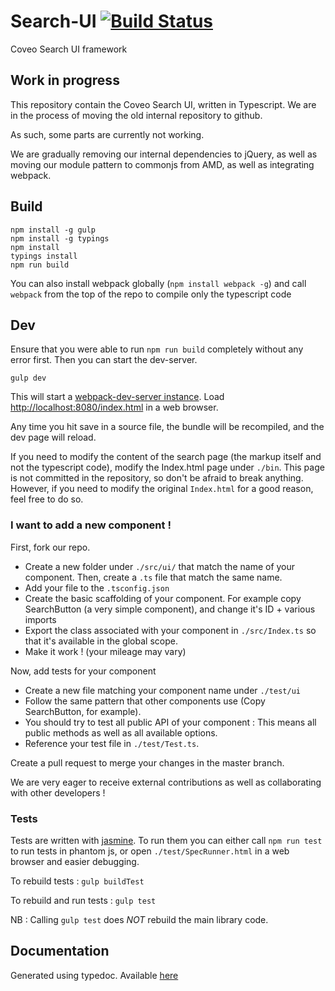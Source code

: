 # Search-UI [![Build Status](https://travis-ci.org/coveo/search-ui.svg?branch=master)](https://travis-ci.org/coveo/search-ui)
Coveo Search UI framework

## Work in progress
This repository contain the Coveo Search UI, written in Typescript. 
We are in the process of moving the old internal repository to github. 

As such, some parts are currently not working.

We are gradually removing our internal dependencies to jQuery, as well as moving our module pattern to commonjs from AMD, as well as integrating webpack.

## Build
    npm install -g gulp
    npm install -g typings
    npm install
    typings install
    npm run build

You can also install webpack globally (`npm install webpack -g`) and call `webpack` from the top of the repo to compile only the typescript code

## Dev

Ensure that you were able to run `npm run build` completely without any error first. Then you can start the dev-server.

    gulp dev

This will start a [webpack-dev-server instance](https://webpack.github.io/docs/webpack-dev-server.html).
Load [http://localhost:8080/index.html](http://localhost:8080/index.html) in a web browser.

Any time you hit save in a source file, the bundle will be recompiled, and the dev page will reload.

If you need to modify the content of the search page (the markup itself and not the typescript code), modify the Index.html page under `./bin`. This page is not committed in the repository, so don't be afraid to break anything. However, if you need to modify the original `Index.html` for a good reason, feel free to do so.

### I want to add a new component !

First, fork our repo.

* Create a new folder under `./src/ui/` that match the name of your component. Then, create a `.ts` file that match the same name.
* Add your file to the `.tsconfig.json`
* Create the basic scaffolding of your component. For example copy SearchButton (a very simple component), and change it's ID + various imports
* Export the class associated with your component in `./src/Index.ts` so that it's available in the global scope.
* Make it work ! (your mileage may vary)

Now, add tests for your component
* Create a new file matching your component name under `./test/ui`
* Follow the same pattern that other components use (Copy SearchButton, for example). 
* You should try to test all public API of your component : This means all public methods as well as all available options.
* Reference your test file in `./test/Test.ts`.

Create a pull request to merge your changes in the master branch.

We are very eager to receive external contributions as well as collaborating with other developers !

### Tests

Tests are written with [jasmine](http://jasmine.github.io/2.4/introduction.html). To run them you can either call `npm run test` to run tests in phantom js, or open `./test/SpecRunner.html` in a web browser and easier debugging.

To rebuild tests : `gulp buildTest`

To rebuild and run tests : `gulp test`

NB : Calling `gulp test` does *NOT* rebuild the main library code.

## Documentation
Generated using typedoc. Available [here](https://coveo.github.io/search-ui/)
